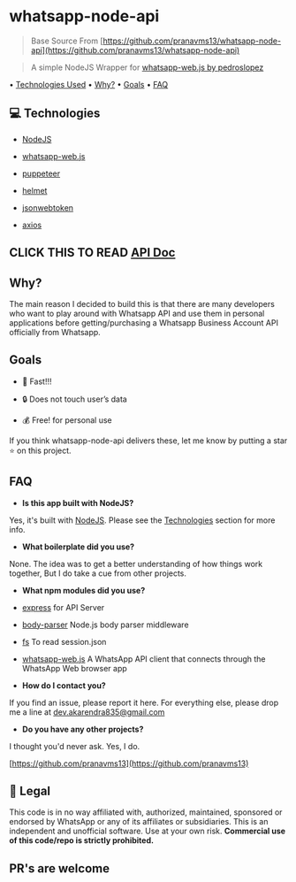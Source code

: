 
# whatsapp-node-api 

> Base Source From [https://github.com/pranavms13/whatsapp-node-api](https://github.com/pranavms13/whatsapp-node-api)
  
> A simple NodeJS Wrapper for [whatsapp-web.js by pedroslopez](https://github.com/pedroslopez/whatsapp-web.js)

• [Technologies Used](https://gitlab.com/aldo_k/whatsapp-node-api-with-jwt#technologies) • [Why?](https://gitlab.com/aldo_k/whatsapp-node-api-with-jwt#why) • [Goals](https://gitlab.com/aldo_k/whatsapp-node-api-with-jwt#goals) • [FAQ](https://gitlab.com/aldo_k/whatsapp-node-api-with-jwt#faq)

  

## [](https://gitlab.com/aldo_k/whatsapp-node-api-with-jwt#technologies)💻 Technologies

  

-  [NodeJS](https://nodejs.org/en/)

-  [whatsapp-web.js](https://github.com/pedroslopez/whatsapp-web.js)

-  [puppeteer](https://github.com/GoogleChrome/puppeteer)

-  [helmet](https://github.com/helmetjs/helmet)

-  [jsonwebtoken](https://github.com/auth0/node-jsonwebtoken)

-  [axios](https://github.com/axios/axios)


## CLICK THIS TO READ [API Doc](https://gitlab.com/aldo_k/whatsapp-node-api-with-jwt/blob/master/APIDOC.MD)
  

## [](https://gitlab.com/aldo_k/whatsapp-node-api-with-jwt#why)Why?

  

The main reason I decided to build this is that there are many developers who want to play around with Whatsapp API and use them in personal applications before getting/purchasing a Whatsapp Business Account API officially from Whatsapp.

  

## [](https://gitlab.com/aldo_k/whatsapp-node-api-with-jwt#goals)Goals

  

- 🚀 Fast!!!

- 🔒 Does not touch user’s data

- 💰 Free! for personal use

  

If you think whatsapp-node-api delivers these, let me know by putting a star ⭐ on this project.

  

## [](https://gitlab.com/aldo_k/whatsapp-node-api-with-jwt#faq)FAQ

  

-  **Is this app built with NodeJS?**

Yes, it's built with [NodeJS](https://nodejs.org/en/). Please see the [Technologies](https://gitlab.com/aldo_k/whatsapp-node-api-with-jwt#technologies) section for more info.

-  **What boilerplate did you use?**

None. The idea was to get a better understanding of how things work together, But I do take a cue from other projects.

-  **What npm modules did you use?**

-  [express](https://github.com/expressjs/express) for API Server

-  [body-parser](https://github.com/expressjs/body-parser) Node.js body parser middleware

-  [fs](https://www.npmjs.com/package/fs) To read session.json

-  [whatsapp-web.js](https://github.com/pedroslopez/whatsapp-web.js) A WhatsApp API client that connects through the WhatsApp Web browser app

  

-  **How do I contact you?**

If you find an issue, please report it here. For everything else, please drop me a line at [dev.akarendra835@gmail.com](mailto:dev.akarendra835@gmail.com)

-  **Do you have any other projects?**

I thought you'd never ask. Yes, I do.

[https://github.com/pranavms13](https://github.com/pranavms13)

  

## [](https://gitlab.com/aldo_k/whatsapp-node-api-with-jwt#legal)📃 Legal

  

This code is in no way affiliated with, authorized, maintained, sponsored or endorsed by WhatsApp or any of its affiliates or subsidiaries. This is an independent and unofficial software. Use at your own risk. **Commercial use of this code/repo is strictly prohibited.**

  

## PR's are welcome